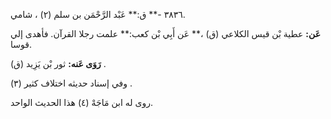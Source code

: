 ٣٨٣٦ -** ق:** عَبْد الرَّحْمَن بن سلم (٢) ، شامي.

**عَن:** عطية بْن قيس الكلاعي (ق) ،** عَن أَبِي بْن كعب:** علمت رجلا القرآن. فأهدى إلي قوسا.

**رَوَى عَنه:** ثور بْن يَزِيد (ق) .

وفي إسناد حديثه اختلاف كثير (٣) .

روى له ابن مَاجَهْ (٤) هذا الحديث الواحد.